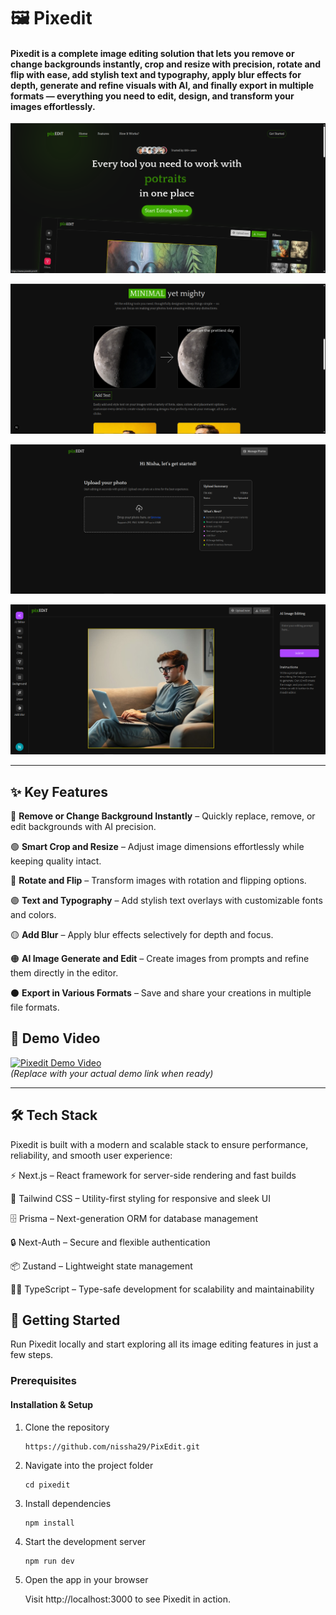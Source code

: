 # 🖼️ Pixedit

#### Pixedit is a complete image editing solution that lets you remove or change backgrounds instantly, crop and resize with precision, rotate and flip with ease, add stylish text and typography, apply blur effects for depth, generate and refine visuals with AI, and finally export in multiple formats — everything you need to edit, design, and transform your images effortlessly.

![Landing Page](./assets/landingPage.png)

![Landing Page2](./assets/landingPage2.png)

![Upload](./assets/upload.png)

![Editor UI](./assets/editor.png)

---

## ✨ Key Features
🔵 **Remove or Change Background Instantly** – Quickly replace, remove, or edit backgrounds with AI precision.  

🟢 **Smart Crop and Resize** – Adjust image dimensions effortlessly while keeping quality intact.  

🔴 **Rotate and Flip** – Transform images with rotation and flipping options.  

🟣 **Text and Typography** – Add stylish text overlays with customizable fonts and colors.  

🟡 **Add Blur** – Apply blur effects selectively for depth and focus.  

🟠 **AI Image Generate and Edit** – Create images from prompts and refine them directly in the editor.  

⚫ **Export in Various Formats** – Save and share your creations in multiple file formats.  

## 🎥 Demo Video
[![Pixedit Demo Video](https://img.youtube.com/vi/Bw6PRJb1gDs/maxresdefault.jpg)](https://www.youtube.com/watch?v=Bw6PRJb1gDs)  
*(Replace with your actual demo link when ready)*  

---

## 🛠️ Tech Stack

Pixedit is built with a modern and scalable stack to ensure performance, reliability, and smooth user experience:

⚡ Next.js – React framework for server-side rendering and fast builds

🎨 Tailwind CSS – Utility-first styling for responsive and sleek UI

🗄️ Prisma – Next-generation ORM for database management

🔒 Next-Auth – Secure and flexible authentication

📦 Zustand – Lightweight state management

🧑‍💻 TypeScript – Type-safe development for scalability and maintainability


## 🚀 Getting Started

Run Pixedit locally and start exploring all its image editing features in just a few steps.

### Prerequisites
 
#### Installation & Setup

1. Clone the repository

   ``` 
   https://github.com/nissha29/PixEdit.git
   ```

2. Navigate into the project folder
  
     ```
     cd pixedit
     ```

3. Install dependencies
   
     ```
     npm install
     ```

4. Start the development server
    
    ```
    npm run dev
    ```

5. Open the app in your browser

    Visit http://localhost:3000 to see Pixedit in action.

